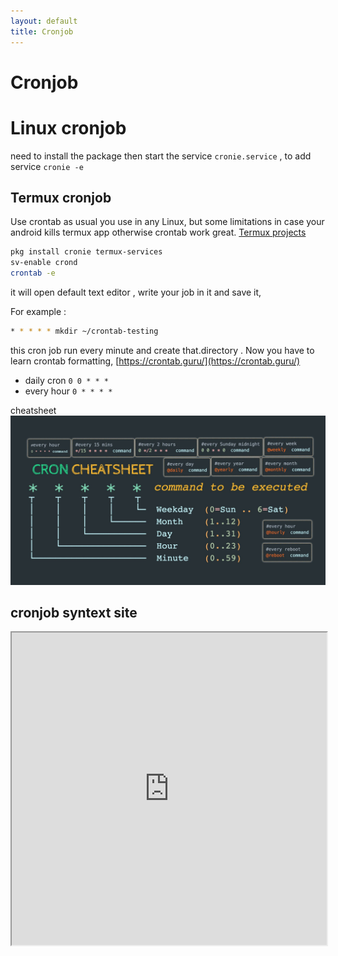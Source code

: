 ```yaml
---
layout: default
title: Cronjob
---
```

# Cronjob
# Linux cronjob
need to install the package then start the service `cronie.service` , to add service `cronie -e`


## Termux cronjob
Use crontab as usual you use in any Linux, but some limitations in case your android kills termux app otherwise crontab work great.
[Termux projects](projects/Termux%20projects.md) 

```bash
pkg install cronie termux-services
sv-enable crond
crontab -e 
```

it will open default text editor , write your job in it and save it,

For example :

```bash
* * * * * mkdir ~/crontab-testing
```

this cron job run every minute and create that.directory .
Now you have to learn crontab formatting, [https://crontab.guru/](https://crontab.guru/)

- daily cron `0 0 * * *`
- every hour `0 * * * *`

cheatsheet
![](docs/media/croncheatsheet.jpeg)

## cronjob syntext site 
<iframe width="100%" height="500px" src="https://crontab.guru/" class="resize-vertical"></iframe> 

